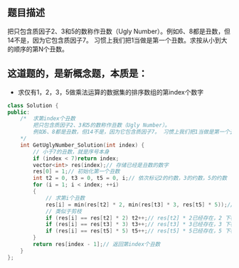 ## 题目描述
把只包含质因子2、3和5的数称作丑数（Ugly Number）。例如6、8都是丑数，但14不是，因为它包含质因子7。 习惯上我们把1当做是第一个丑数。求按从小到大的顺序的第N个丑数。
## 这道题的，是新概念题，本质是：
- 求仅有1，2，3，5做乘法运算的数据集的排序数组的第index个数字
```cpp
class Solution {
public:
    /*  求第index个丑数
        把只包含质因子2、3和5的数称作丑数（Ugly Number）。
        例如6、8都是丑数，但14不是，因为它包含质因子7。 习惯上我们把1当做是第一个丑数。求按从小到大的顺序的第N个丑数。
    */
    int GetUglyNumber_Solution(int index) {
        // 小于7的丑数，就是序号本身
        if (index < 7)return index;
        vector<int> res(index);// 存储已经是丑数的数字
        res[0] = 1;// 初始化第一个丑数
        int t2 = 0, t3 = 0, t5 = 0, i;// 依次标记2的约数，3的约数，5的约数
        for (i = 1; i < index; ++i)
        {
            // 求第i个丑数
            res[i] = min(res[t2] * 2, min(res[t3] * 3, res[t5] * 5));// 求第i大的丑数
            // 类似于剪枝
            if (res[i] == res[t2] * 2) t2++;// res[t2] * 2已经存在，2 下标+1
            if (res[i] == res[t3] * 3) t3++;// res[t3] * 3已经存在，3 下标+1
            if (res[i] == res[t5] * 5) t5++;// res[t5] * 5已经存在，5 下标+1
        }
        return res[index - 1];// 返回第index个丑数
    }
};
```